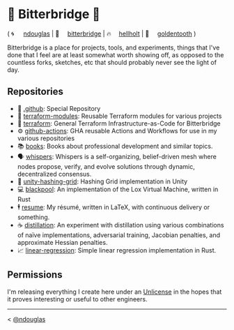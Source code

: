 # 🌉 Bitterbridge 🌉
( <span style="display:inline-block; min-width: 2em;">🌀</span>[ndouglas](https://github.com/ndouglas/) | <span style="display:inline-block; min-width: 2em;">🌉</span>[bitterbridge](https://github.com/bitterbridge/) | <span style="display:inline-block; min-width: 2em;">️‍🔥</span>[hellholt](https://github.com/hellholt/) | <span style="display:inline-block; min-width: 2em;">🦷</span>[goldentooth](https://github.com/goldentooth/) )

Bitterbridge is a place for projects, tools, and experiments, things that I've done that I feel are at least somewhat worth showing off, as opposed to the countless forks, sketches, etc that should probably never see the light of day.

## Repositories
- 👋 [.github](https://github.com/bitterbridge/.github): Special Repository
- 🧩 [terraform-modules](https://github.com/bitterbridge/terraform-modules): Reusable Terraform modules for various projects
- 🚜 [terraform](https://github.com/bitterbridge/terraform): General Terraform Infrastructure-as-Code for Bitterbridge
- ⚙️ [github-actions](https://github.com/bitterbridge/github-actions): GHA reusable Actions and Workflows for use in my various repositories
- 📚 [books](https://github.com/bitterbridge/books): Books about professional development and similar topics.
- 🗣️ [whispers](https://github.com/bitterbridge/whispers): Whispers is a self-organizing, belief-driven mesh where nodes propose, verify, and evolve solutions through dynamic, decentralized consensus.
- 🧊 [unity-hashing-grid](https://github.com/bitterbridge/unity-hashing-grid): Hashing Grid implementation in Unity
- 💻 [blackpool](https://github.com/bitterbridge/blackpool): An implementation of the Lox Virtual Machine, written in Rust
- 🕴️ [resume](https://github.com/bitterbridge/resume): My résumé, written in LaTeX, with continuous delivery or something.
- ☕️ [distillation](https://github.com/bitterbridge/distillation): An experiment with distillation using various combinations of naïve implementations, adversarial training, Jacobian penalties, and approximate Hessian penalties.
- 📈 [linear-regression](https://github.com/bitterbridge/linear-regression): Simple linear regression implementation in Rust.


## Permissions
I'm releasing everything I create here under an [Unlicense](https://choosealicense.com/licenses/unlicense/) in the hopes that it proves interesting or useful to other engineers.

---

< [@ndouglas](https://github.com/ndouglas/)